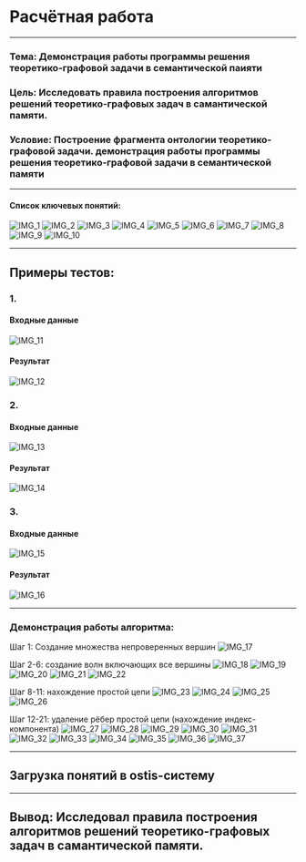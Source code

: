 # Расчётная работа
---
### Тема: Демонстрация работы программы решения теоретико-графовой задачи в семантической паияти
### Цель: Исследовать правила построения алгоритмов решений теоретико-графовых задач в самантической памяти.


### Условие: Построение фрагмента онтологии теоретико-графовой задачи. демонстрация работы программы решения теоретико-графовой задачи в семантической памяти
---
#### Список ключевых понятий:
![IMG_1](Images/img1.png)
![IMG_2](Images/img2.png)
![IMG_3](Images/img3.png)
![IMG_4](Images/img4.png)
![IMG_5](Images/img5.png)
![IMG_6](Images/img6.png)
![IMG_7](Images/img7.png)
![IMG_8](Images/img8.png)
![IMG_9](Images/img9.png)
![IMG_10](Images/img10.png)

---
## Примеры тестов:
### 1.
#### Входные данные
![IMG_11](Images/img11.png)
#### Результат
![IMG_12](Images/img12.png)
### 2.
#### Входные данные
![IMG_13](Images/img13.png)
#### Результат
![IMG_14](Images/img14.png)
### 3.
#### Входные данные
![IMG_15](Images/img15.png)
#### Результат
![IMG_16](Images/img16.png)
___

### Демонстрация работы алгоритма:
Шаг 1: Создание множества непроверенных вершин
![IMG_17](Images/img17.png)

Шаг 2-6: создание волн включающих все вершины
![IMG_18](Images/img18.png)
![IMG_19](Images/img19.png)
![IMG_20](Images/img20.png)
![IMG_21](Images/img21.png)
![IMG_22](Images/img22.png)

Шаг 8-11: нахождение простой цепи
![IMG_23](Images/img23.png)
![IMG_24](Images/img24.png)
![IMG_25](Images/img25.png)
![IMG_26](Images/img26.png)

Шаг 12-21: удаление рёбер простой цепи (нахождение индекс-компонента)
![IMG_27](Images/img27.png)
![IMG_28](Images/img28.png)
![IMG_29](Images/img29.png)
![IMG_30](Images/img30.png)
![IMG_31](Images/img31.png)
![IMG_32](Images/img32.png)
![IMG_33](Images/img33.png)
![IMG_34](Images/img34.png)
![IMG_35](Images/img35.png)
![IMG_36](Images/img36.png)
![IMG_37](Images/img37.png)
___

## Загрузка понятий в ostis-систему


---

## Вывод: Исследовал правила построения алгоритмов решений теоретико-графовых задач в самантической памяти.